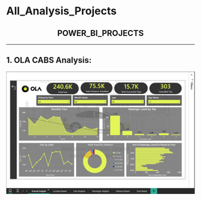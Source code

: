 # All_Analysis_Projects

<div align="center">
  <h2><strong>POWER_BI_PROJECTS</strong></h2>
</div>

---

**1. OLA CABS Analysis:**
-----------------------



![Overall Insights](https://github.com/Atufa-Ifrah/All_Analysis_Projects/blob/main/Power-BI-Projects/1.Overall%20Insights.png)
